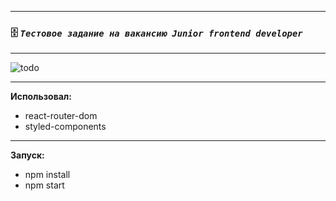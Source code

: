 ____
 ### :file_cabinet: *`Тестовое задание на вакансию Junior frontend developer`*
____
![todo](https://user-images.githubusercontent.com/95306473/198891319-35095ece-fc4e-4aeb-ad40-59c2fb21c62f.gif)

____
**Использовал:**
- react-router-dom
- styled-components
____
**Запуск:**
- npm install
- npm start
